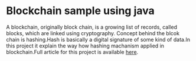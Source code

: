 # Blockchain sample using java

A blockchain, originally block chain, is a growing list of records, called blocks, which are linked using cryptography. Concept behind the blcok chain is hashing.Hash is basically a digital signature of some kind of data.In this project it explain the way how hashing machanism applied in blockchain.Full article for this project is available [here](https://medium.com/@anuruddha.thennakoon/blockchain-with-java-5fc25ef41d9b). 

